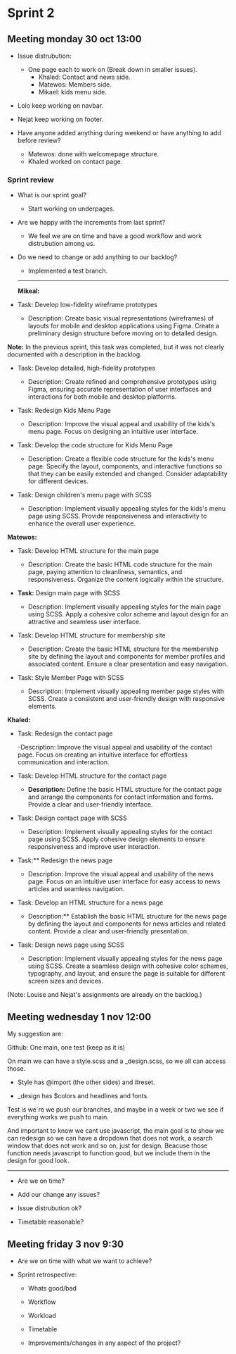 # Sprint 2

## Meeting monday 30 oct 13:00

- Issue distrubution:
  - One page each to work on (Break down in smaller issues).
    - Khaled: Contact and news side.
    - Matewos: Members side.
    - Mikael: kids menu side.
- Lolo keep working on navbar.
- Nejat keep working on footer.

- Have anyone added anything during weekend or have anything to add before review?
  - Matewos: done with welcomepage structure.
  - Khaled worked on contact page.

### Sprint review

- What is our sprint goal?
  - Start working on underpages.

- Are we happy with the increments from last sprint?
  - We feel we are on time and have a good workflow and work distrubution among us.

- Do we need to change or add anything to our backlog?
  - Implemented a test branch.

  ---

  **Mikeal:**

- Task: Develop low-fidelity wireframe prototypes

  - Description: Create basic visual representations (wireframes) of layouts for mobile and desktop applications using Figma. Create a preliminary design structure before moving on to detailed design.

**Note:** In the previous sprint, this task was completed, but it was not clearly documented with a description in the backlog.

- Task: Develop detailed, high-fidelity prototypes

  - Description: Create refined and comprehensive prototypes using Figma, ensuring accurate representation of user interfaces and interactions for both mobile and desktop platforms.

- Task: Redesign Kids Menu Page

  - Description: Improve the visual appeal and usability of the kids's menu page. Focus on designing an intuitive user interface.

- Task: Develop the code structure for Kids Menu Page

  - Description: Create a flexible code structure for the kids's menu page. Specify the layout, components, and interactive functions so that they can be easily extended and changed. Consider adaptability for different devices.

- Task: Design children's menu page with SCSS

  - Description: Implement visually appealing styles for the kids's menu page using SCSS. Provide responsiveness and interactivity to enhance the overall user experience.

**Matewos:**

- Task: Develop HTML structure for the main page

  - Description: Create the basic HTML code structure for the main page, paying attention to cleanliness, semantics, and responsiveness. Organize the content logically within the structure.

- **Task:** Design main page with SCSS

  - Description: Implement visually appealing styles for the main page using SCSS. Apply a cohesive color scheme and layout design for an attractive and seamless user interface.

- Task: Develop HTML structure for membership site

  - Description: Create the basic HTML structure for the membership site by defining the layout and components for member profiles and associated content. Ensure a clear presentation and easy navigation.

- Task: Style Member Page with SCSS

  - Description: Implement visually appealing member page styles with SCSS. Create a consistent and user-friendly design with responsive elements.

**Khaled:**

- Task: Redesign the contact page

  -Description: Improve the visual appeal and usability of the contact page. Focus on creating an intuitive interface for effortless communication and interaction.

- Task: Develop HTML structure for the contact page

  - **Description:** Define the basic HTML structure for the contact page and arrange the components for contact information and forms. Provide a clear and user-friendly interface.

- Task: Design contact page with SCSS

  - Description: Implement visually appealing styles for the contact page using SCSS. Apply cohesive design elements to ensure responsiveness and improve user interaction.

- Task:** Redesign the news page

  - Description: Improve the visual appeal and usability of the news page. Focus on an intuitive user interface for easy access to news articles and seamless navigation.

- Task: Develop an HTML structure for a news page

  - Description:** Establish the basic HTML structure for the news page by defining the layout and components for news articles and related content. Provide a clear and user-friendly presentation.

- Task: Design news page using SCSS

  - Description: Implement visually appealing styles for the news page using SCSS. Create a seamless design with cohesive color schemes, typography, and layout, and ensure the page is suitable for different screen sizes and devices.

(Note: Louise and Nejat's assignments are already on the backlog.)

## Meeting wednesday 1 nov 12:00

My suggestion are:

Github: One main, one test (keep as it is)

On main we can have a style.scss and a _design.scss, so we all can access those.

- Style has @import (the other sides)  and #reset.

- _design has $colors and headlines and fonts.

Test is we´re we push our branches, and maybe in a week or two we see if everything works we push to main.

And important to know we cant use javascript, the main goal is to show we can redesign so we can have a dropdown that does not work, a search window that does not work and so on, just for design. Beacuse those function needs javascript to function good, but we include them in the design for good look.

---

- Are we on time?

- Add our change any issues?

- Issue distrubution ok?

- Timetable reasonable?

## Meeting friday 3 nov 9:30

- Are we on time with what we want to achieve?

- Sprint retrospective:

  - Whats good/bad

  - Workflow

  - Workload

  - Timetable

  - Improvements/changes in any aspect of the project?
